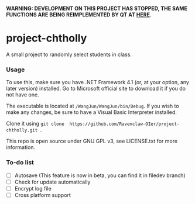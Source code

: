 **WARNING: DEVELOPMENT ON THIS PROJECT HAS STOPPED, THE SAME FUNCTIONS ARE BEING REIMPLEMENTED BY QT AT [HERE](https://github.com/Ravenclaw-OIer/project-chtholly-qt/).**

# project-chtholly
A small project to randomly select students in class.

### Usage

To use this, make sure you have .NET Framework 4.1 (or, at your option, any later version) installed. Go to Microsoft official site to download it  if you do not have one.  

The executable is located at ```/WangJun/WangJun/bin/Debug```. If you wish to make any changes, be sure to have a Visual Basic Interpreter installed.

Clone it using ```git clone  https://github.com/Ravenclaw-OIer/project-chtholly.git ```.

This repo is open source under GNU GPL v3, see LICENSE.txt for more information.

### To-do list

- [ ] Autosave (This feature is now in beta, you can find it in filedev branch)
- [ ] Check for update automatically
- [ ] Encrypt log file
- [ ] Cross platform support
